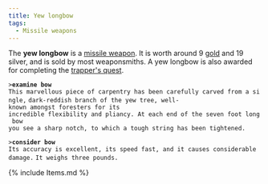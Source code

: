 ```yaml
---
title: Yew longbow
tags:
  - Missile weapons
---
```

The **yew longbow** is a [missile weapon](missile_weapon "wikilink"). It
is worth around 9 [gold](gold "wikilink") and 19 silver, and is sold by
most weaponsmiths. A yew longbow is also awarded for completing the
[trapper's quest](Quest#The_Hunt "wikilink").

`>`**`examine bow`**
`This marvellous piece of carpentry has been carefully carved from a single,`
`dark-reddish branch of the yew tree, well-known amongst foresters for its`
`incredible flexibility and pliancy. At each end of the seven foot long bow`
`you see a sharp notch, to which a tough string has been tightened.`

`>`**`consider bow`**
`Its accuracy is excellent, its speed fast, and it causes considerable damage.`
`It weighs three pounds.`

{% include Items.md %}
